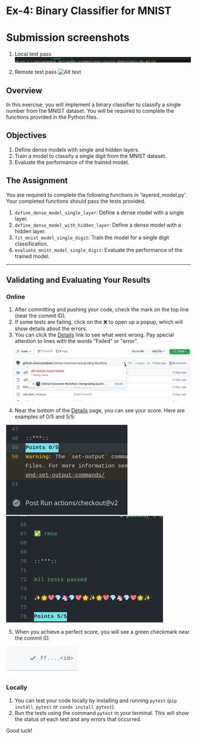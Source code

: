 # Ex-4: Binary Classifier for MNIST

# Submission screenshots

1. Local test pass
   ![Alt text](locally_test_passed.png)

2. Remote test pass
   ![Alt text](remotely_test_passed.png)

## Overview

In this exercise, you will implement a binary classifier to classify a single number from the MNIST dataset. You will be required to complete the functions provided in the Python files.

## Objectives

1. Define dense models with single and hidden layers.
2. Train a model to classify a single digit from the MNIST dataset.
3. Evaluate the performance of the trained model.

## The Assignment

You are required to complete the following functions in 'layered_model.py'. Your completed functions should pass the tests provided.

1. `define_dense_model_single_layer`: Define a dense model with a single layer.
2. `define_dense_model_with_hidden_layer`: Define a dense model with a hidden layer.
3. `fit_mnist_model_single_digit`: Train the model for a single digit classification.
4. `evaluate_mnist_model_single_digit`: Evaluate the performance of the trained model.

---

## Validating and Evaluating Your Results

### Online

1. After committing and pushing your code, check the mark on the top line (near the commit ID).
2. If some tests are failing, click on the ❌ to open up a popup, which will show details about the errors.
3. You can click the [Details]() link to see what went wrong. Pay special attention to lines with the words "Failed" or "error".

![screnshot](images/details_screenshot.png)

4. Near the bottom of the [Details]() page, you can see your score. Here are examples of 0/5 and 5/5:

![score](images/score.png) ![success](images/success.png)

5. When you achieve a perfect score, you will see a green checkmark near the commit ID.

![green](images/green.png)

### Locally

1. You can test your code locally by installing and running `pytest` (`pip install pytest` or `conda install pytest`).
2. Run the tests using the command `pytest` in your terminal. This will show the status of each test and any errors that occurred.

Good luck!
